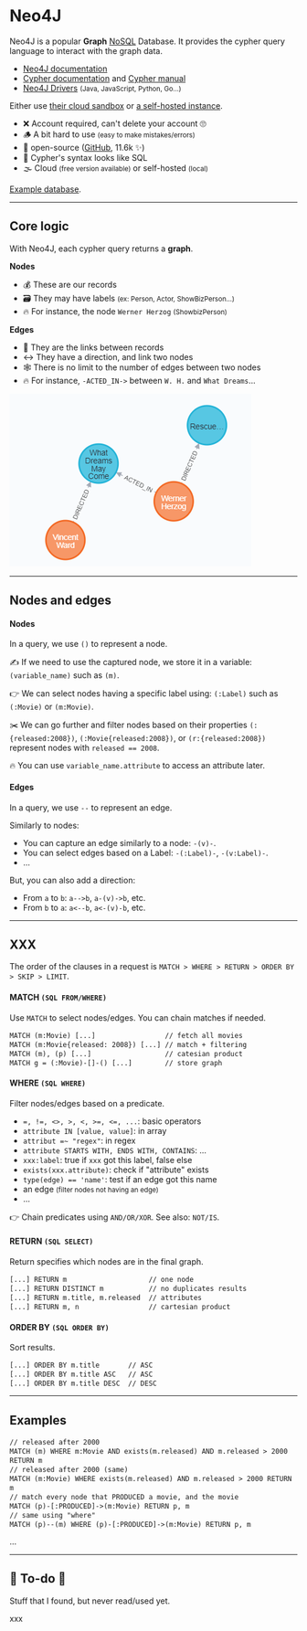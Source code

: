 # Neo4J

<div class="row row-cols-md-2"><div>

Neo4J is a popular **Graph** [NoSQL](../index.md) Database. It provides the cypher query language to interact with the graph data.

* [Neo4J documentation](https://neo4j.com/docs/)
* [Cypher documentation](https://neo4j.com/docs/getting-started/cypher-intro/) and [Cypher manual](https://neo4j.com/docs/cypher-manual/current/introduction/)
* [Neo4J Drivers](https://neo4j.com/docs/getting-started/languages-guides/#neo4j-drivers) <small>(Java, JavaScript, Python, Go...)</small>

Either use [their cloud sandbox](https://neo4j.com/sandbox/) or [a self-hosted instance](https://neo4j.com/download/).
</div><div>

* ❌ Account required, can't delete your account 🙄
* 🪵 A bit hard to use <small>(easy to make mistakes/errors)</small>
* 🤝 open-source ([GitHub](https://github.com/neo4j), 11.6k ✨)
* 🚀 Cypher's syntax looks like SQL
* 🌫️ Cloud <small>(free version available)</small> or self-hosted <small>(local)</small>

[Example database](https://raw.githubusercontent.com/QuentinRa/references.blog.quentinra.dev/main/info/nosql/movies.cypher).
</div></div>

<hr class="sep-both">

## Core logic

<div class="row row-cols-md-2"><div>

With Neo4J, each cypher query returns a **graph**.

**Nodes**

* 💰 These are our records
* 🗃️ They may have labels <small>(ex: Person, Actor, ShowBizPerson...)</small>
* 🔥 For instance, the node `Werner Herzog` <small>(ShowbizPerson)</small>

**Edges**

* 🧵 They are the links between records
* ↔️ They have a direction, and link two nodes
* 🕸️ There is no limit to the number of edges between two nodes
* 🔥 For instance, `-ACTED_IN->` between `W. H.` and `What Dreams`...
</div><div>

![Cypher Graph Example](_images/example.png)
</div></div>

<hr class="sep-both">

## Nodes and edges

<div class="row row-cols-md-2"><div>

#### Nodes

In a query, we use `()` to represent a node. 

✍️ If we need to use the captured node, we store it in a variable: `(variable_name)` such as `(m)`.

👉 We can select nodes having a specific label using: `(:Label)` such as `(:Movie)` or `(m:Movie)`. 

✂️ We can go further and filter nodes based on their properties `(:{released:2008})`, `(:Movie{released:2008})`, or `(r:{released:2008})` represent nodes with `released == 2008`.

🔥 You can use `variable_name.attribute` to access an attribute later.
</div><div>

#### Edges

In a query, we use `--` to represent an edge.

Similarly to nodes:

* You can capture an edge similarly to a node: `-(v)-`.
* You can select edges based on a Label: `-(:Label)-`, `-(v:Label)-`.
* ...

But, you can also add a direction:

* From `a` to `b`: `a-->b`, `a-(v)->b`, etc.
* From `b` to `a`: `a<--b`, `a<-(v)-b`, etc.
</div></div>

<hr class="sep-both">

## XXX

<div class="row row-cols-md-2"><div>

The order of the clauses in a request is `MATCH > WHERE > RETURN > ORDER BY > SKIP > LIMIT`.

#### MATCH `(SQL FROM/WHERE)`

Use `MATCH` to select nodes/edges. You can chain matches if needed.

```cypher
MATCH (m:Movie) [...]                 // fetch all movies
MATCH (m:Movie{released: 2008}) [...] // match + filtering
MATCH (m), (p) [...]                  // catesian product
MATCH g = (:Movie)-[]-() [...]        // store graph
```

#### WHERE `(SQL WHERE)`

Filter nodes/edges based on a predicate.

* `=, !=, <>, >, <, >=, <=, ...`: basic operators
* `attribute IN [value, value]`: in array
* `attribut =~ "regex"`: in regex
* `attribute STARTS WITH, ENDS WITH, CONTAINS`: ...
* `xxx:label`: true if `xxx` got this label, false else
* `exists(xxx.attribute)`: check if "attribute" exists
* `type(edge) == 'name'`: test if an edge got this name
* an edge <small>(filter nodes not having an edge)</small>
* ...

👉 Chain predicates using `AND/OR/XOR`. See also: `NOT/IS`.
</div><div>

#### RETURN `(SQL SELECT)`

Return specifies which nodes are in the final graph.

```cypher
[...] RETURN m                    // one node
[...] RETURN DISTINCT m           // no duplicates results
[...] RETURN m.title, m.released  // attributes
[...] RETURN m, n                 // cartesian product 
```

#### ORDER BY `(SQL ORDER BY)`

Sort results.

```cypher
[...] ORDER BY m.title       // ASC
[...] ORDER BY m.title ASC   // ASC
[...] ORDER BY m.title DESC  // DESC
```
</div></div>

<hr class="sep-both">

## Examples

<div class="row row-cols-md-2"><div>

```cypher
// released after 2000
MATCH (m) WHERE m:Movie AND exists(m.released) AND m.released > 2000 RETURN m
// released after 2000 (same)
MATCH (m:Movie) WHERE exists(m.released) AND m.released > 2000 RETURN m
// match every node that PRODUCED a movie, and the movie
MATCH (p)-[:PRODUCED]->(m:Movie) RETURN p, m
// same using "where"
MATCH (p)--(m) WHERE (p)-[:PRODUCED]->(m:Movie) RETURN p, m
```
</div><div>

...
</div></div>

<hr class="sep-both">

## 👻 To-do 👻

Stuff that I found, but never read/used yet.

<div class="row row-cols-md-2"><div>

xxx
</div><div>


</div></div>